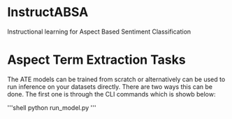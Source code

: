 # InstructABSA
Instructional learning for Aspect Based Sentiment Classification


# Aspect Term Extraction Tasks

The ATE models can be trained from scratch or alternatively can be used to run inference on your datasets directly. There are two ways this can be done. The first one is through the CLI commands which is showb below:

'''shell
python run_model.py
'''
